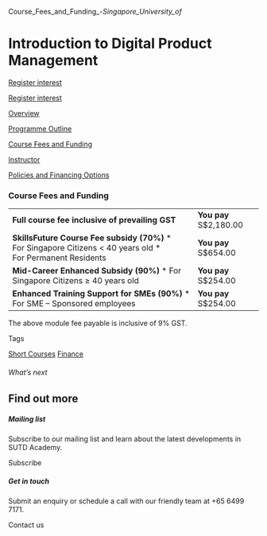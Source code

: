 Course_Fees_and_Funding_-_Singapore_University_of_



Introduction to Digital Product Management
==========================================

[Register interest](/admissions/academy/short-courses/short-courses-register-your-interest/?coursename=introduction-to-digital-product-management)

[Register interest](/admissions/academy/short-courses/short-courses-register-your-interest/?coursename=introduction-to-digital-product-management)

[Overview](/course/introduction-to-digital-product-management/#tabs)

[Programme Outline](/course/introduction-to-digital-product-management/programme-outline/#tabs)

[Course Fees and Funding](/course/introduction-to-digital-product-management/course-fees-and-funding/#tabs)

[Instructor](/course/introduction-to-digital-product-management/instructor/#tabs)

[Policies and Financing Options](/course/introduction-to-digital-product-management/policies-and-financing-options/#tabs)

### Course Fees and Funding

|  |  |
| --- | --- |
| **Full course fee inclusive of prevailing GST** | **You pay**  S$2,180.00 |
| **SkillsFuture Course Fee subsidy (70%)**  * For Singapore Citizens < 40 years old * For Permanent Residents | **You pay**  S$654.00 |
| **Mid-Career Enhanced Subsidy (90%)**  * For Singapore Citizens ≥ 40 years old | **You pay**  S$254.00 |
| **Enhanced Training Support for SMEs (90%)**  * For SME – Sponsored employees | **You pay**  S$254.00 |

The above module fee payable is inclusive of 9% GST.

Tags

[Short Courses](/admissions/academy/courses-and-modules/?academy-type-course=780)
[Finance](/admissions/academy/courses-and-modules/?discipline=785)

###### What’s next

Find out more
-------------

##### Mailing list

Subscribe to our mailing list and learn about the latest developments in SUTD Academy.

Subscribe

##### Get in touch

Submit an enquiry or schedule a call with our friendly team at +65 6499 7171.

Contact us

